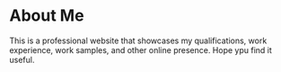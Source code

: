 # About Me
This is a professional website that showcases my qualifications, work experience, work samples, and other online presence. Hope ypu find it useful.
